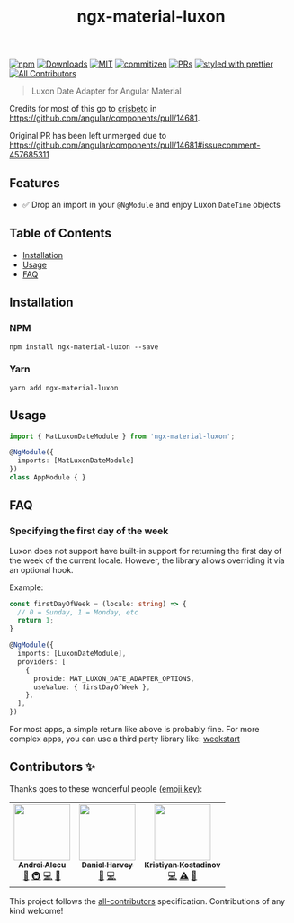 <h1 align="center">

 ngx-material-luxon
</h1>

<br />

[![npm](https://img.shields.io/npm/v/ngx-material-luxon?style=flat-square)](https://www.npmjs.com/package/ngx-material-luxon)
[![Downloads](https://img.shields.io/npm/dm/ngx-material-luxon?style=flat-square)](https://www.npmjs.com/package/ngx-material-luxon)
[![MIT](https://img.shields.io/packagist/l/doctrine/orm.svg?style=flat-square)](LICENSE)
[![commitizen](https://img.shields.io/badge/commitizen-friendly-brightgreen.svg?style=flat-square)](CONTRIBUTING.md#-commit-message-guidelines)
[![PRs](https://img.shields.io/badge/PRs-welcome-brightgreen.svg?style=flat-square)](https://github.com/andreialecu/ngx-material-luxon/pulls)
[![styled with prettier](https://img.shields.io/badge/styled_with-prettier-ff69b4.svg?style=flat-square)](https://github.com/prettier/prettier)<!-- ALL-CONTRIBUTORS-BADGE:START - Do not remove or modify this section -->
[![All Contributors](https://img.shields.io/badge/all_contributors-3-orange.svg?style=flat-square)](#contributors-)
<!-- ALL-CONTRIBUTORS-BADGE:END -->


> Luxon Date Adapter for Angular Material

Credits for most of this go to [crisbeto](https://github.com/crisbeto) in https://github.com/angular/components/pull/14681. 

Original PR has been left unmerged due to https://github.com/angular/components/pull/14681#issuecomment-457685311


## Features

- ✅ Drop an import in your `@NgModule` and enjoy Luxon `DateTime` objects

## Table of Contents

- [Installation](#installation)
- [Usage](#usage)
- [FAQ](#faq)

## Installation

### NPM

`npm install ngx-material-luxon --save`

### Yarn

`yarn add ngx-material-luxon`

## Usage


```ts
import { MatLuxonDateModule } from 'ngx-material-luxon';

@NgModule({
  imports: [MatLuxonDateModule]
})
class AppModule { }
```

## FAQ

### Specifying the first day of the week

Luxon does not support have built-in support for returning the first day of the week of the current locale. However, the library allows overriding it via an optional hook.

Example:

```ts
const firstDayOfWeek = (locale: string) => {
  // 0 = Sunday, 1 = Monday, etc
  return 1;
}

@NgModule({
  imports: [LuxonDateModule],
  providers: [
    {
      provide: MAT_LUXON_DATE_ADAPTER_OPTIONS,
      useValue: { firstDayOfWeek },
    },
  ],
})
```

For most apps, a simple return like above is probably fine. For more complex apps, you can use a third party library like: [weekstart](https://npmjs.com/package/weekstart)

## Contributors ✨

Thanks goes to these wonderful people ([emoji key](https://allcontributors.org/docs/en/emoji-key)):

<!-- ALL-CONTRIBUTORS-LIST:START - Do not remove or modify this section -->
<!-- prettier-ignore-start -->
<!-- markdownlint-disable -->
<table>
  <tr>
    <td align="center"><a href="https://github.com/andreialecu"><img src="https://avatars0.githubusercontent.com/u/697707?v=4?s=100" width="100px;" alt=""/><br /><sub><b>Andrei Alecu</b></sub></a><br /><a href="https://github.com/andreialecu/ngx-material-luxon/commits?author=andreialecu" title="Documentation">📖</a> <a href="#infra-andreialecu" title="Infrastructure (Hosting, Build-Tools, etc)">🚇</a> <a href="https://github.com/andreialecu/ngx-material-luxon/commits?author=andreialecu" title="Code">💻</a> <a href="#projectManagement-andreialecu" title="Project Management">📆</a></td>
    <td align="center"><a href="https://harves.net/"><img src="https://avatars3.githubusercontent.com/u/12858056?v=4?s=100" width="100px;" alt=""/><br /><sub><b>Daniel Harvey</b></sub></a><br /><a href="https://github.com/andreialecu/ngx-material-luxon/issues?q=author%3Adanielsharvey" title="Bug reports">🐛</a> <a href="https://github.com/andreialecu/ngx-material-luxon/commits?author=danielsharvey" title="Code">💻</a></td>
    <td align="center"><a href="http://crisbeto.com/"><img src="https://avatars0.githubusercontent.com/u/4450522?v=4?s=100" width="100px;" alt=""/><br /><sub><b>Kristiyan Kostadinov</b></sub></a><br /><a href="https://github.com/andreialecu/ngx-material-luxon/commits?author=crisbeto" title="Code">💻</a> <a href="https://github.com/andreialecu/ngx-material-luxon/commits?author=crisbeto" title="Tests">⚠️</a> <a href="#ideas-crisbeto" title="Ideas, Planning, & Feedback">🤔</a></td>
  </tr>
</table>

<!-- markdownlint-restore -->
<!-- prettier-ignore-end -->

<!-- ALL-CONTRIBUTORS-LIST:END -->

This project follows the [all-contributors](https://github.com/all-contributors/all-contributors) specification. Contributions of any kind welcome!
